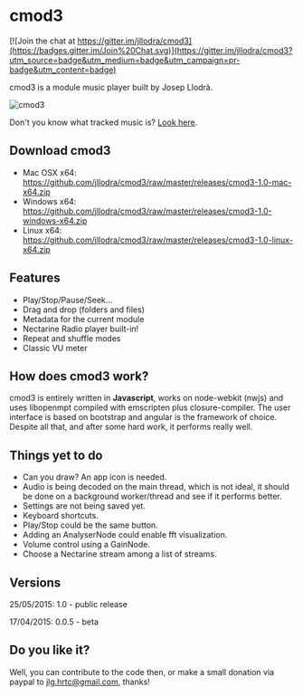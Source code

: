 # cmod3

[![Join the chat at https://gitter.im/jllodra/cmod3](https://badges.gitter.im/Join%20Chat.svg)](https://gitter.im/jllodra/cmod3?utm_source=badge&utm_medium=badge&utm_campaign=pr-badge&utm_content=badge)

cmod3 is a module music player built by Josep Llodrà.

![cmod3](https://raw.githubusercontent.com/jllodra/cmod3/master/screenshot.png "cmod3")

Don't you know what tracked music is? [Look here](http://en.wikipedia.org/wiki/Music_tracker).

## Download cmod3

* Mac OSX x64: <https://github.com/jllodra/cmod3/raw/master/releases/cmod3-1.0-mac-x64.zip>
* Windows x64: <https://github.com/jllodra/cmod3/raw/master/releases/cmod3-1.0-windows-x64.zip>
* Linux x64: <https://github.com/jllodra/cmod3/raw/master/releases/cmod3-1.0-linux-x64.zip>


## Features

* Play/Stop/Pause/Seek...
* Drag and drop (folders and files)
* Metadata for the current module
* Nectarine Radio player built-in!
* Repeat and shuffle modes
* Classic VU meter

## How does cmod3 work?

cmod3 is entirely written in **Javascript**, works on node-webkit (nwjs) and uses libopenmpt compiled with emscripten plus closure-compiler. The user interface is based on bootstrap and angular is the framework of choice. Despite all that, and after some hard work, it performs really well.

## Things yet to do

* Can you draw? An app icon is needed.
* Audio is being decoded on the main thread, which is not ideal, it should be done on a background worker/thread and see if it performs better.
* Settings are not being saved yet.
* Keyboard shortcuts.
* Play/Stop could be the same button.
* Adding an AnalyserNode could enable fft visualization.
* Volume control using a GainNode.
* Choose a Nectarine stream among a list of streams.

## Versions

25/05/2015: 1.0 - public release

17/04/2015: 0.0.5 - beta

## Do you like it?

Well, you can contribute to the code then, or make a small donation via paypal to jlg.hrtc@gmail.com, thanks!


